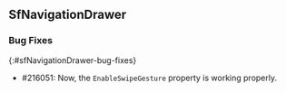 ## SfNavigationDrawer

### Bug Fixes
{:#sfNavigationDrawer-bug-fixes}


* \#216051: Now, the `EnableSwipeGesture` property is working properly. 